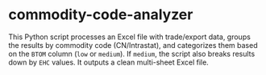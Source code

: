 # commodity-code-analyzer
This Python script processes an Excel file with trade/export data, groups the results by commodity code (CN/Intrastat), and categorizes them based on the `BTOM` column (`low` or `medium`). If `medium`, the script also breaks results down by `EHC` values. It outputs a clean multi-sheet Excel file.
